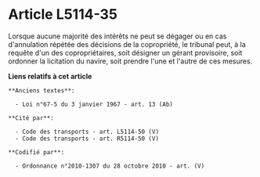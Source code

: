 # Article L5114-35

Lorsque aucune majorité des intérêts ne peut se dégager ou en cas d'annulation répétée des décisions de la copropriété, le
tribunal peut, à la requête d'un des copropriétaires, soit désigner un gérant provisoire, soit ordonner la licitation du
navire, soit prendre l'une et l'autre de ces mesures.

**Liens relatifs à cet article**

	**Anciens textes**:

	  - Loi n°67-5 du 3 janvier 1967 - art. 13 (Ab)

	**Cité par**:

	  - Code des transports - art. L5114-50 (V)
	  - Code des transports - art. R5114-50 (V)

	**Codifié par**:

	  - Ordonnance n°2010-1307 du 28 octobre 2010 - art. (V)
